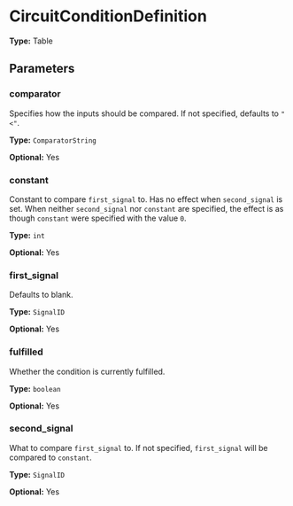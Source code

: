 # CircuitConditionDefinition

**Type:** Table

## Parameters

### comparator

Specifies how the inputs should be compared. If not specified, defaults to `"<"`.

**Type:** `ComparatorString`

**Optional:** Yes

### constant

Constant to compare `first_signal` to. Has no effect when `second_signal` is set. When neither `second_signal` nor `constant` are specified, the effect is as though `constant` were specified with the value `0`.

**Type:** `int`

**Optional:** Yes

### first_signal

Defaults to blank.

**Type:** `SignalID`

**Optional:** Yes

### fulfilled

Whether the condition is currently fulfilled.

**Type:** `boolean`

**Optional:** Yes

### second_signal

What to compare `first_signal` to. If not specified, `first_signal` will be compared to `constant`.

**Type:** `SignalID`

**Optional:** Yes

